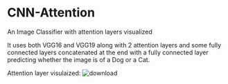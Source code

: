 # CNN-Attention
An Image Classifier with attention layers visualized

It uses both VGG16 and VGG19 along with 2 attention layers and some fully connected layers concatenated at the end with a fully connected layer predicting whether the image is of a Dog or a Cat.

Attention layer visulaized:
![download](https://user-images.githubusercontent.com/44964331/71644500-4a164200-2cef-11ea-9de6-5722849350df.png)
